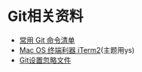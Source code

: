 # Git相关资料
* [常用 Git 命令清单](http://www.ruanyifeng.com/blog/2015/12/git-cheat-sheet.html)
* [Mac OS 终端利器 iTerm2](https://www.cnblogs.com/xishuai/p/mac-iterm2.html)(主题用ys)
* [Git设置忽略文件](https://www.jianshu.com/p/00211429db72)

